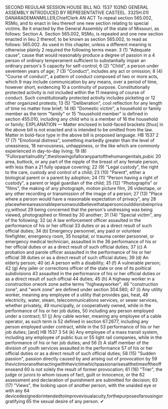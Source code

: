 SECOND REGULAR SESSION
HOUSE BILL NO. 1537
102ND GENERAL ASSEMBLY
INTRODUCED BY REPRESENTATIVE CASTEEL.
3325H.01I DANARADEMANMILLER,ChiefClerk
AN ACT
To repeal section 565.002, RSMo, and to enact in lieu thereof one new section relating to
special victims.
Be it enacted by the General Assembly of the state of Missouri, as follows:
Section A. Section 565.002, RSMo, is repealed and one new section enacted in lieu
2 thereof, to be known as section 565.002, to read as follows:
565.002. As used in this chapter, unless a different meaning is otherwise plainly
2 required the following terms mean:
3 (1) "Adequate cause", cause that would reasonably produce a degree of passion in a
4 person of ordinary temperament sufficient to substantially impair an ordinary person's
5 capacity for self-control;
6 (2) "Child", a person under seventeen years of age;
7 (3) "Conduct", includes any act or omission;
8 (4) "Course of conduct", a pattern of conduct composed of two or more acts, which
9 may include communication by any means, over a period of time, however short, evidencing
10 a continuity of purpose. Constitutionally protected activity is not included within the
11 meaning of course of conduct. Such constitutionally protected activity includes picketing or
12 other organized protests;
13 (5) "Deliberation", cool reflection for any length of time no matter how brief;
14 (6) "Domestic victim", a household or family member as the term "family" or
15 "household member" is defined in section 455.010, including any child who is a member of
16 the household or family;
EXPLANATION — Matter enclosed in bold-faced brackets [thus] in the above bill is not enacted and is
intended to be omitted from the law. Matter in bold-face type in the above bill is proposed language.
HB 1537 2
17 (7) "Emotional distress", something markedly greater than the level of uneasiness,
18 nervousness, unhappiness, or the like which are commonly experienced in day-to-day living;
19 (8) "Fullorpartialnudity",theshowingofalloranypartofthehumangenitals,pubic
20 area, buttock, or any part of the nipple of the breast of any female person, with less than a
21 fully opaque covering;
22 (9) "Legal custody", the right to the care, custody and control of a child;
23 (10) "Parent", either a biological parent or a parent by adoption;
24 (11) "Person having a right of custody", a parent or legal guardian of the child;
25 (12) "Photographs" or "films", the making of any photograph, motion picture film,
26 videotape, or any other recording or transmission of the image of a person;
27 (13) "Place where a person would have a reasonable expectation of privacy", any
28 placewhereareasonablepersonwouldbelievethatapersoncoulddisrobeinprivacy,without
29 being concerned that the person's undressing was being viewed, photographed or filmed by
30 another;
31 (14) "Special victim", any of the following:
32 (a) A law enforcement officer assaulted in the performance of his or her official
33 duties or as a direct result of such official duties;
34 (b) Emergency personnel, any paid or volunteer firefighter, emergency room,
35 hospital, or trauma center personnel, or emergency medical technician, assaulted in the
36 performance of his or her official duties or as a direct result of such official duties;
37 (c) A probation and parole officer assaulted in the performance of his or her official
38 duties or as a direct result of such official duties;
39 (d) An elderly person;
40 (e) A person with a disability;
41 (f) A vulnerable person;
42 (g) Any jailer or corrections officer of the state or one of its political subdivisions
43 assaulted in the performance of his or her official duties or as a direct result of such official
44 duties;
45 (h) A highway worker in a construction orwork zone asthe terms "highwayworker",
46 "construction zone", and "work zone" are defined under section 304.580;
47 (i) Any utility worker, meaning any employee of a utility that provides gas, heat,
48 electricity, water, steam, telecommunications services, or sewer services, whether privately,
49 municipally, or cooperatively owned, while in the performance of his or her job duties,
50 including any person employed under a contract;
51 (j) Any cable worker, meaning any employee of a cable operator, as such term is
52 defined in section 67.2677, including any person employed under contract, while in the
53 performance of his or her job duties; [and]
HB 1537 3
54 (k) Any employee of a mass transit system, including any employee of public bus or
55 light rail companies, while in the performance of his or her job duties; and
56 (l) A staff member of the division of youth services assaulted in the performance
57 of his or her official duties or as a direct result of such official duties;
58 (15) "Sudden passion", passion directly caused by and arising out of provocation by
59 thevictimoranotheractingwiththevictimwhichpassionarisesatthetimeoftheoffenseand
60 is not solely the result of former provocation;
61 (16) "Trier", the judge or jurors to whom issues of fact, guilt or innocence, or the
62 assessment and declaration of punishment are submitted for decision;
63 (17) "Views", the looking upon of another person, with the unaided eye or with any
64 devicedesignedorintendedtoimprovevisualacuity,forthepurposeofarousingorgratifying
65 the sexual desire of any person.
✔